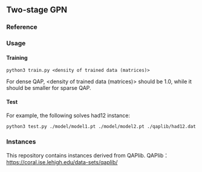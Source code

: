## Two-stage GPN

### Reference

### Usage
#### Training
```
python3 train.py <density of trained data (matrices)>
```
For dense QAP, <density of trained data (matrices)> should be 1.0, while it should be smaller for sparse QAP.

#### Test
For example, the following solves had12 instance:
```
python3 test.py ./model/model1.pt ./model/model2.pt ./qaplib/had12.dat
```

### Instances
This repository contains instances derived from QAPlib.
QAPlib：https://coral.ise.lehigh.edu/data-sets/qaplib/ 


